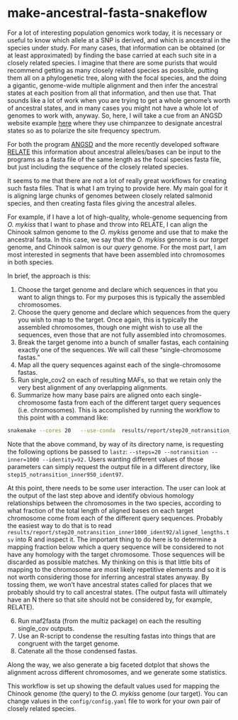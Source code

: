 make-ancestral-fasta-snakeflow
================

For a lot of interesting population genomics work today, it is necessary
or useful to know which allele at a SNP is derived, and which is
ancestral in the species under study. For many cases, that information
can be obtained (or at least approximated) by finding the base carried
at each such site in a closely related species. I imagine that there are
some purists that would recommend getting as many closely related
species as possible, putting them all on a phylogenetic tree, along with
the focal species, and the doing a gigantic, genome-wide multiple
alignment and then infer the ancestral states at each position from all
that information, and then use that. That sounds like a lot of work when
you are trying to get a whole genome’s worth of ancestral states, and in
many cases you might not have a whole lot of genomes to work with,
anyway. So, here, I will take a cue from an ANGSD website example
[here](http://www.popgen.dk/angsd/index.php/Thetas,Tajima,Neutrality_tests)
where they use chimpanzee to designate ancestral states so as to
polarize the site frequency spectrum.

For both the program [ANGSD](http://www.popgen.dk/angsd/index.php/ANGSD)
and the more recently developed software
[RELATE](https://myersgroup.github.io/relate/) this information about
ancestral alleles/bases can be input to the programs as a fasta file of
the same length as the focal species fasta file, but just including the
sequence of the closely related species.

It seems to me that there are not a lot of really great workflows for
creating such fasta files. That is what I am trying to provide here. My
main goal for it is aligning large chunks of genomes between closely
related salmonid species, and then creating fasta files giving the
ancestral alleles.

For example, if I have a lot of high-quality, whole-genome sequencing
from *O. mykiss* that I want to phase and throw into RELATE, I can align
the Chinook salmon genome to the *O. mykiss* genome and use that to make
the ancestral fasta. In this case, we say that the *O. mykiss* genome is
our *target* genome, and Chinook salmon is our *query* genome. For the
most part, I am most interested in segments that have been assembled
into chromosomes in both species.

In brief, the approach is this:

1.  Choose the target genome and declare which sequences in that you
    want to align things to. For my purposes this is typically the
    assembled chromosomes.
2.  Choose the query genome and declare which sequences from the query
    you wish to map to the target. Once again, this is typically the
    assembled chromosomes, though one might wish to use all the
    sequences, even those that are not fully assembled into chromosomes.
3.  Break the target genome into a bunch of smaller fastas, each
    containing exactly one of the sequences. We will call these
    “single-chromosome fastas.”
4.  Map all the query sequences against each of the single-chromosome
    fastas.
5.  Run single\_cov2 on each of resulting MAFs, so that we retain only
    the very best alignment of any overlapping alignments.
6.  Summarize how many base pairs are aligned onto each
    single-chromosome fasta from each of the different target query
    sequences (i.e. chromosomes). This is accomplished by running the
    workflow to this point with a command like:

``` bash
snakemake --cores 20   --use-conda  results/report/step20_notransition_inner1000_ident92/aligned_lengths.tsv
```

Note that the above command, by way of its directory name, is requesting
the following options be passed to `lastz`:
`--steps=20 --notransition --inner=1000 --identity=92.` Users wanting
different values of those parameters can simply request the output file
in a different directory, like `step15_notransition_inner950_ident97`.

At this point, there needs to be some user interaction. The user can
look at the output of the last step above and identify obvious homology
relationships between the chromosomes in the two species, according to
what fraction of the total length of aligned bases on each target
chromosome come from each of the different query sequences. Probably the
easiest way to do that is to read
`results/report/step20_notransition_inner1000_ident92/aligned_lengths.tsv`
into R and inspect it. The important thing to do here is to determine a
mapping fraction below which a query sequence will be considered to not
have any homology with the target chromosome. Those sequences will be
discarded as possible matches. My thinking on this is that little bits
of mapping to the chromosome are most likely repetitive elements and so
it is not worth considering those for inferring ancestral states anyway.
By tossing them, we won’t have ancestral states called for places that
we probably should try to call ancestral states. (The output fasta will
ultimately have an N there so that site should not be considered by, for
example, RELATE).

6.  Run maf2fasta (from the multiz package) on each the resulting
    single\_cov outputs.
7.  Use an R-script to condense the resulting fastas into things that
    are congruent with the target genome.
8.  Catenate all the those condensed fastas.

Along the way, we also generate a big faceted dotplot that shows the
alignment across different chromosomes, and we generate some statistics.

This workflow is set up showing the default values used for mapping the
Chinook genome (the query) to the *O. mykiss* genome (our target). You
can change values in the `config/config.yaml` file to work for your own
pair of closely related species.
